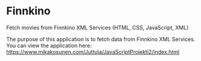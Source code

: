 # Finnkino
Fetch movies from Finnkino XML Services (HTML, CSS, JavaScript, XML)

The purpose of this application is to fetch data from Finnkino XML Services.
You can view the application here: https://www.mikakosunen.com/Juttuja/JavaScriptProjekti2/index.html
